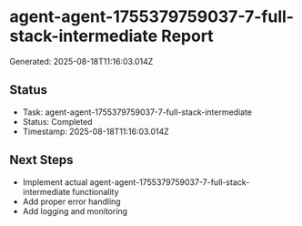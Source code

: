 # agent-agent-1755379759037-7-full-stack-intermediate Report

Generated: 2025-08-18T11:16:03.014Z

## Status
- Task: agent-agent-1755379759037-7-full-stack-intermediate
- Status: Completed
- Timestamp: 2025-08-18T11:16:03.014Z

## Next Steps
- Implement actual agent-agent-1755379759037-7-full-stack-intermediate functionality
- Add proper error handling
- Add logging and monitoring

